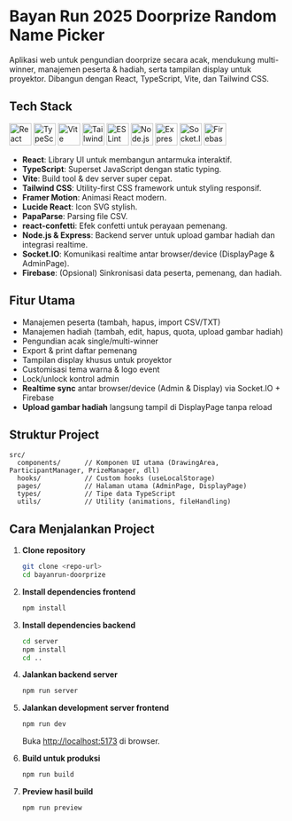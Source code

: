 # Bayan Run 2025 Doorprize Random Name Picker

Aplikasi web untuk pengundian doorprize secara acak, mendukung multi-winner, manajemen peserta & hadiah, serta tampilan display untuk proyektor. Dibangun dengan React, TypeScript, Vite, dan Tailwind CSS.

## Tech Stack

<p align="left">
  <img src="https://cdn.jsdelivr.net/gh/devicons/devicon/icons/react/react-original.svg" alt="React" width="40" />
  <img src="https://cdn.jsdelivr.net/gh/devicons/devicon/icons/typescript/typescript-original.svg" alt="TypeScript" width="40" />
  <img src="https://upload.wikimedia.org/wikipedia/commons/thumb/f/f1/Vitejs-logo.svg/1200px-Vitejs-logo.svg.png" alt="Vite" width="40" />
  <img src="https://www.svgrepo.com/show/374118/tailwind.svg" alt="Tailwind CSS" width="40" />
  <img src="https://cdn.jsdelivr.net/gh/devicons/devicon/icons/eslint/eslint-original.svg" alt="ESLint" width="40" />
  <img src="https://cdn.jsdelivr.net/gh/devicons/devicon/icons/nodejs/nodejs-original.svg" alt="Node.js" width="40" />
  <img src="https://cdn.jsdelivr.net/gh/devicons/devicon/icons/express/express-original.svg" alt="Express" width="40" />
  <img src="https://cdn.jsdelivr.net/gh/devicons/devicon/icons/socketio/socketio-original.svg" alt="Socket.IO" width="40" />
  <img src="https://cdn.jsdelivr.net/gh/devicons/devicon/icons/firebase/firebase-plain.svg" alt="Firebase" width="40" />
</p>

- **React**: Library UI untuk membangun antarmuka interaktif.
- **TypeScript**: Superset JavaScript dengan static typing.
- **Vite**: Build tool & dev server super cepat.
- **Tailwind CSS**: Utility-first CSS framework untuk styling responsif.
- **Framer Motion**: Animasi React modern.
- **Lucide React**: Icon SVG stylish.
- **PapaParse**: Parsing file CSV.
- **react-confetti**: Efek confetti untuk perayaan pemenang.
- **Node.js & Express**: Backend server untuk upload gambar hadiah dan integrasi realtime.
- **Socket.IO**: Komunikasi realtime antar browser/device (DisplayPage & AdminPage).
- **Firebase**: (Opsional) Sinkronisasi data peserta, pemenang, dan hadiah.

## Fitur Utama

- Manajemen peserta (tambah, hapus, import CSV/TXT)
- Manajemen hadiah (tambah, edit, hapus, quota, upload gambar hadiah)
- Pengundian acak single/multi-winner
- Export & print daftar pemenang
- Tampilan display khusus untuk proyektor
- Customisasi tema warna & logo event
- Lock/unlock kontrol admin
- **Realtime sync** antar browser/device (Admin & Display) via Socket.IO + Firebase
- **Upload gambar hadiah** langsung tampil di DisplayPage tanpa reload

## Struktur Project

```
src/
  components/      // Komponen UI utama (DrawingArea, ParticipantManager, PrizeManager, dll)
  hooks/           // Custom hooks (useLocalStorage)
  pages/           // Halaman utama (AdminPage, DisplayPage)
  types/           // Tipe data TypeScript
  utils/           // Utility (animations, fileHandling)
```

## Cara Menjalankan Project

1. **Clone repository**
   ```sh
   git clone <repo-url>
   cd bayanrun-doorprize
   ```

2. **Install dependencies frontend**
   ```sh
   npm install
   ```

3. **Install dependencies backend**
   ```sh
   cd server
   npm install
   cd ..
   ```

4. **Jalankan backend server**
   ```sh
   npm run server
   ```

5. **Jalankan development server frontend**
   ```sh
   npm run dev
   ```
   Buka [http://localhost:5173](http://localhost:5173) di browser.

6. **Build untuk produksi**
   ```sh
   npm run build
   ```

7. **Preview hasil build**
   ```sh
   npm run preview
   ```